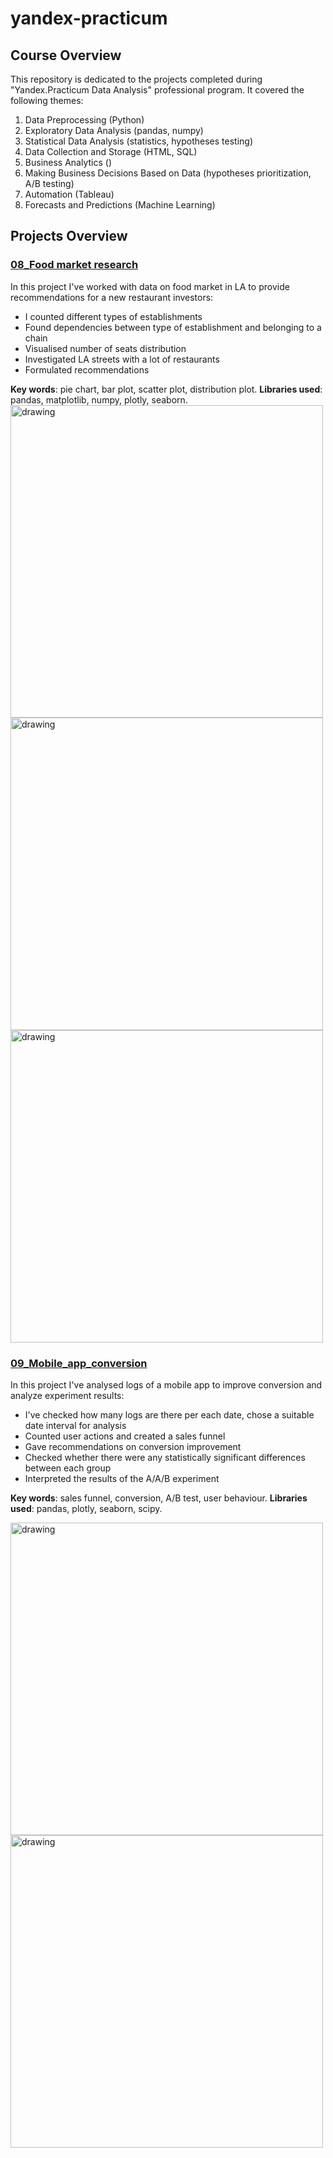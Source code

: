 # yandex-practicum
## Course Overview
This repository is dedicated to the projects completed during "Yandex.Practicum Data Analysis" professional program. 
It covered the following themes:
1. Data Preprocessing (Python)
2. Exploratory Data Analysis (pandas, numpy)
3. Statistical Data Analysis (statistics, hypotheses testing)
4. Data Collection and Storage (HTML, SQL)
5. Business Analytics ()
6. Making Business Decisions Based on Data (hypotheses prioritization, A/B testing)
7. Automation (Tableau)
8. Forecasts and Predictions (Machine Learning)

## Projects Overview

 ### [08_Food market research](https://nbviewer.jupyter.org/github/artefazosya/yandex-practicum/blob/29903fd8f7591278f731359ba2144c47db3cbe02/09_Mobile_app_conversion.ipynb#goal)
 
 In this project I've worked with data on food market in LA to provide recommendations for a new restaurant investors:
 * I counted different types of establishments
 * Found dependencies between type of establishment and belonging to a chain
 * Visualised number of seats distribution
 * Investigated LA streets with a lot of restaurants
 * Formulated recommendations 
 
**Key words**: pie chart, bar plot, scatter plot, distribution plot. **Libraries used**: pandas, matplotlib, numpy, plotly, seaborn.
<img src="https://github.com/artefazosya/yandex-practicum/blob/main/images/08_pie.png" alt="drawing" width="500"/>
<img src="https://github.com/artefazosya/yandex-practicum/blob/main/images/08_seats.png" alt="drawing" width="500"/>
<img src="https://github.com/artefazosya/yandex-practicum/blob/main/images/08_barplot.png" alt="drawing" width="500"/>


 ### [09_Mobile_app_conversion](https://nbviewer.jupyter.org/github/artefazosya/yandex-practicum/blob/29903fd8f7591278f731359ba2144c47db3cbe02/09_Mobile_app_conversion.ipynb#goal)
 
 In this project I've analysed logs of a mobile app to improve conversion and analyze experiment results:
 * I've checked how many logs are there per each date, chose a suitable date interval for analysis
 * Counted user actions and created a sales funnel
 * Gave recommendations on conversion improvement
 * Checked whether there were any statistically significant differences between each group
 * Interpreted the results of the A/A/B experiment
 
**Key words**: sales funnel, conversion, A/B test, user behaviour. **Libraries used**: pandas, plotly, seaborn, scipy.

<img src="https://github.com/artefazosya/yandex-practicum/blob/main/images/events%20per%20date.png" alt="drawing" width="500"/>
<img src="https://github.com/artefazosya/yandex-practicum/blob/main/images/funnel.png" alt="drawing" width="500"/>




 

